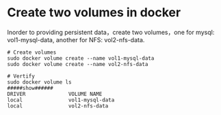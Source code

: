 # Create two volumes in docker

Inorder to providing persistent data，create two volumes，one for mysql: vol1-mysql-data, another for NFS: vol2-nfs-data.

```
# Create volumes
sudo docker volume create --name vol1-mysql-data
sudo docker volume create --name vol2-nfs-data

# Vertify
sudo docker volume ls
#####show######
DRIVER              VOLUME NAME
local               vol1-mysql-data
local               vol2-nfs-data

```
